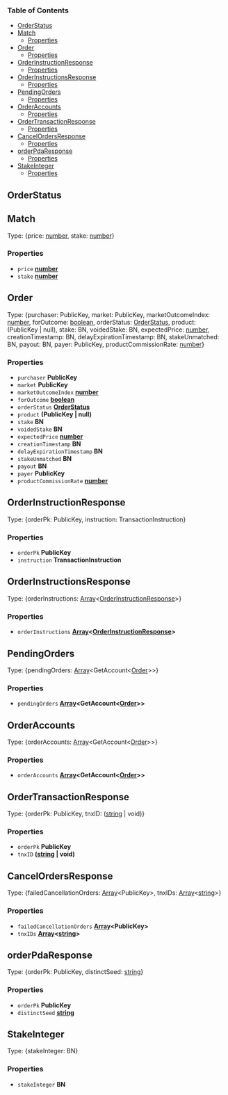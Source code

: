 <!-- Generated by documentation.js. Update this documentation by updating the source code. -->

### Table of Contents

*   [OrderStatus][1]
*   [Match][2]
    *   [Properties][3]
*   [Order][4]
    *   [Properties][5]
*   [OrderInstructionResponse][6]
    *   [Properties][7]
*   [OrderInstructionsResponse][8]
    *   [Properties][9]
*   [PendingOrders][10]
    *   [Properties][11]
*   [OrderAccounts][12]
    *   [Properties][13]
*   [OrderTransactionResponse][14]
    *   [Properties][15]
*   [CancelOrdersResponse][16]
    *   [Properties][17]
*   [orderPdaResponse][18]
    *   [Properties][19]
*   [StakeInteger][20]
    *   [Properties][21]

## OrderStatus

## Match

Type: {price: [number][22], stake: [number][22]}

### Properties

*   `price` **[number][22]**&#x20;
*   `stake` **[number][22]**&#x20;

## Order

Type: {purchaser: PublicKey, market: PublicKey, marketOutcomeIndex: [number][22], forOutcome: [boolean][23], orderStatus: [OrderStatus][1], product: (PublicKey | null), stake: BN, voidedStake: BN, expectedPrice: [number][22], creationTimestamp: BN, delayExpirationTimestamp: BN, stakeUnmatched: BN, payout: BN, payer: PublicKey, productCommissionRate: [number][22]}

### Properties

*   `purchaser` **PublicKey**&#x20;
*   `market` **PublicKey**&#x20;
*   `marketOutcomeIndex` **[number][22]**&#x20;
*   `forOutcome` **[boolean][23]**&#x20;
*   `orderStatus` **[OrderStatus][1]**&#x20;
*   `product` **(PublicKey | null)**&#x20;
*   `stake` **BN**&#x20;
*   `voidedStake` **BN**&#x20;
*   `expectedPrice` **[number][22]**&#x20;
*   `creationTimestamp` **BN**&#x20;
*   `delayExpirationTimestamp` **BN**&#x20;
*   `stakeUnmatched` **BN**&#x20;
*   `payout` **BN**&#x20;
*   `payer` **PublicKey**&#x20;
*   `productCommissionRate` **[number][22]**&#x20;

## OrderInstructionResponse

Type: {orderPk: PublicKey, instruction: TransactionInstruction}

### Properties

*   `orderPk` **PublicKey**&#x20;
*   `instruction` **TransactionInstruction**&#x20;

## OrderInstructionsResponse

Type: {orderInstructions: [Array][24]<[OrderInstructionResponse][6]>}

### Properties

*   `orderInstructions` **[Array][24]<[OrderInstructionResponse][6]>**&#x20;

## PendingOrders

Type: {pendingOrders: [Array][24]\<GetAccount<[Order][4]>>}

### Properties

*   `pendingOrders` **[Array][24]\<GetAccount<[Order][4]>>**&#x20;

## OrderAccounts

Type: {orderAccounts: [Array][24]\<GetAccount<[Order][4]>>}

### Properties

*   `orderAccounts` **[Array][24]\<GetAccount<[Order][4]>>**&#x20;

## OrderTransactionResponse

Type: {orderPk: PublicKey, tnxID: ([string][25] | void)}

### Properties

*   `orderPk` **PublicKey**&#x20;
*   `tnxID` **([string][25] | void)**&#x20;

## CancelOrdersResponse

Type: {failedCancellationOrders: [Array][24]\<PublicKey>, tnxIDs: [Array][24]<[string][25]>}

### Properties

*   `failedCancellationOrders` **[Array][24]\<PublicKey>**&#x20;
*   `tnxIDs` **[Array][24]<[string][25]>**&#x20;

## orderPdaResponse

Type: {orderPk: PublicKey, distinctSeed: [string][25]}

### Properties

*   `orderPk` **PublicKey**&#x20;
*   `distinctSeed` **[string][25]**&#x20;

## StakeInteger

Type: {stakeInteger: BN}

### Properties

*   `stakeInteger` **BN**&#x20;

[1]: #orderstatus

[2]: #match

[3]: #properties

[4]: #order

[5]: #properties-1

[6]: #orderinstructionresponse

[7]: #properties-2

[8]: #orderinstructionsresponse

[9]: #properties-3

[10]: #pendingorders

[11]: #properties-4

[12]: #orderaccounts

[13]: #properties-5

[14]: #ordertransactionresponse

[15]: #properties-6

[16]: #cancelordersresponse

[17]: #properties-7

[18]: #orderpdaresponse

[19]: #properties-8

[20]: #stakeinteger

[21]: #properties-9

[22]: https://developer.mozilla.org/docs/Web/JavaScript/Reference/Global_Objects/Number

[23]: https://developer.mozilla.org/docs/Web/JavaScript/Reference/Global_Objects/Boolean

[24]: https://developer.mozilla.org/docs/Web/JavaScript/Reference/Global_Objects/Array

[25]: https://developer.mozilla.org/docs/Web/JavaScript/Reference/Global_Objects/String
